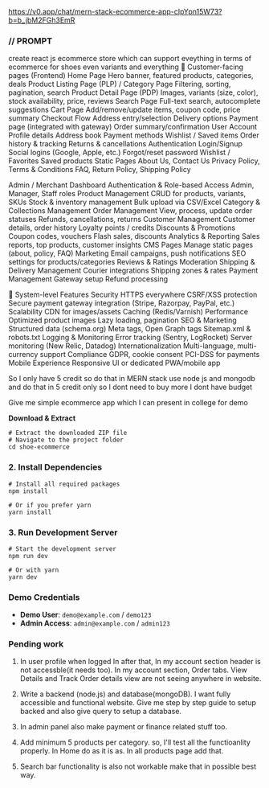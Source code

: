 https://v0.app/chat/mern-stack-ecommerce-app-cIpYpn15W73?b=b_jbM2FGh3EmR

### // PROMPT

create react js ecommerce store which can support eveything in terms of ecommerce for shoes even variants and everything 
🔹 Customer-facing pages (Frontend) Home Page Hero banner, featured products, categories, deals Product Listing Page (PLP) / Category Page Filtering, sorting, pagination, search Product Detail Page (PDP) Images, variants (size, color), stock availability, price, reviews Search Page Full-text search, autocomplete suggestions Cart Page Add/remove/update items, coupon code, price summary Checkout Flow Address entry/selection Delivery options Payment page (integrated with gateway) Order summary/confirmation User Account Profile details Address book Payment methods Wishlist / Saved items Order history & tracking Returns & cancellations Authentication Login/Signup Social logins (Google, Apple, etc.) Forgot/reset password Wishlist / Favorites Saved products Static Pages About Us, Contact Us Privacy Policy, Terms & Conditions FAQ, Return Policy, Shipping Policy

Admin / Merchant Dashboard Authentication & Role-based Access Admin, Manager, Staff roles Product Management CRUD for products, variants, SKUs Stock & inventory management Bulk upload via CSV/Excel Category & Collections Management Order Management View, process, update order statuses Refunds, cancellations, returns Customer Management Customer details, order history Loyalty points / credits Discounts & Promotions Coupon codes, vouchers Flash sales, discounts Analytics & Reporting Sales reports, top products, customer insights CMS Pages Manage static pages (about, policy, FAQ) Marketing Email campaigns, push notifications SEO settings for products/categories Reviews & Ratings Moderation Shipping & Delivery Management Courier integrations Shipping zones & rates Payment Management Gateway setup Refund processing

🔹 System-level Features Security HTTPS everywhere CSRF/XSS protection Secure payment gateway integration (Stripe, Razorpay, PayPal, etc.) Scalability CDN for images/assets Caching (Redis/Varnish) Performance Optimized product images Lazy loading, pagination SEO & Marketing Structured data (schema.org) Meta tags, Open Graph tags Sitemap.xml & robots.txt Logging & Monitoring Error tracking (Sentry, LogRocket) Server monitoring (New Relic, Datadog) Internationalization Multi-language, multi-currency support Compliance GDPR, cookie consent PCI-DSS for payments Mobile Experience Responsive UI or dedicated PWA/mobile app

So I only have 5 credit so do that in MERN stack use node js and mongodb and do that in 5 credit only so I dont need to buy more I dont have budget

Give me simple ecommerce app which I can present in college for demo


**Download & Extract**

```shellscript
# Extract the downloaded ZIP file
# Navigate to the project folder
cd shoe-ecommerce
```

### 2. **Install Dependencies**

```shellscript
# Install all required packages
npm install

# Or if you prefer yarn
yarn install
```

### 3. **Run Development Server**

```shellscript
# Start the development server
npm run dev

# Or with yarn
yarn dev
```

### **Demo Credentials**

- **Demo User**: `demo@example.com` / `demo123`
- **Admin Access**: `admin@example.com` / `admin123`



### **Pending work**

1. In user profile when logged In after that, In my account section header is not accessble(it needs too). In my account section, Order tabs. View Details and Track Order details view are not seeing anywhere in website.

2. Write a backend (node.js) and database(mongoDB). I want fully accessible and functional website. Give me step by step guide to setup backed and also give query to setup a database.

3. In admin panel also make payment or finance related stuff too.

4. Add minimum 5 products per category. so, I'll test all the functioanlity properly. In Home do as it is as. In all products page add that.

5. Search bar functionality is also not workable make that in possible best way.
